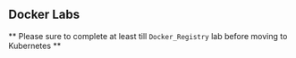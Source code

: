 ## Docker Labs

** Please sure to complete at least till `Docker_Registry` lab before moving to Kubernetes **
